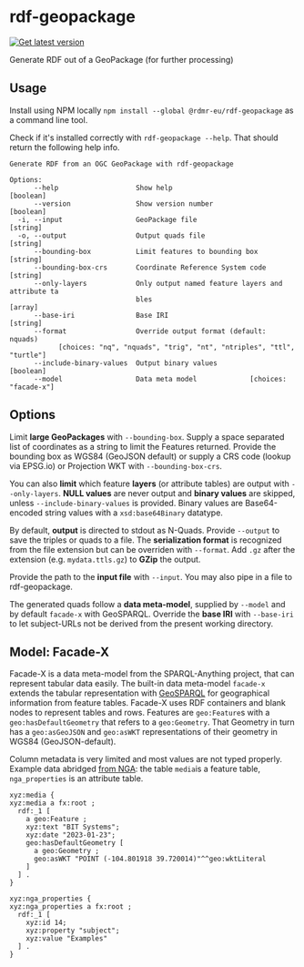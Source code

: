 # rdf-geopackage

[![Get latest version](https://img.shields.io/npm/v/%40rdmr-eu/rdf-geopackage)](https://www.npmjs.com/package/@rdmr-eu/rdf-geopackage)


Generate RDF out of a GeoPackage (for further processing)

## Usage

Install using NPM locally `npm install --global @rdmr-eu/rdf-geopackage` as a command line tool.

Check if it's installed correctly with `rdf-geopackage --help`.
That should return the following help info.

```man
Generate RDF from an OGC GeoPackage with rdf-geopackage

Options:
      --help                   Show help                               [boolean]
      --version                Show version number                     [boolean]
  -i, --input                  GeoPackage file                          [string]
  -o, --output                 Output quads file                        [string]
      --bounding-box           Limit features to bounding box           [string]
      --bounding-box-crs       Coordinate Reference System code         [string]
      --only-layers            Only output named feature layers and attribute ta
                               bles                                      [array]
      --base-iri               Base IRI                                 [string]
      --format                 Override output format (default: nquads)
            [choices: "nq", "nquads", "trig", "nt", "ntriples", "ttl", "turtle"]
      --include-binary-values  Output binary values                    [boolean]
      --model                  Data meta model             [choices: "facade-x"]
```

## Options

Limit **large GeoPackages** with `--bounding-box`.
Supply a space separated list of coordinates as a string to limit the Features returned.
Provide the bounding box as WGS84 (GeoJSON default) or supply a CRS code (lookup via EPSG.io) or Projection WKT with `--bounding-box-crs`.

You can also **limit** which feature **layers** (or attribute tables) are output with `--only-layers`.
**NULL values** are never output and **binary values** are skipped, unless `--include-binary-values` is provided.
Binary values are Base64-encoded string values with a `xsd:base64Binary` datatype.

By default, **output** is directed to stdout as N-Quads. Provide `--output` to save the triples or quads to a file.
The **serialization format** is recognized from the file extension but can be overriden with `--format`.
Add `.gz` after the extension (e.g. `mydata.ttls.gz`) to **GZip** the output.

Provide the path to the **input file** with `--input`.
You may also pipe in a file to rdf-geopackage.

The generated quads follow a **data meta-model**, supplied by `--model` and by default `facade-x` with GeoSPARQL.
Override the **base IRI** with `--base-iri` to let subject-URLs not be derived from the present working directory.

## Model: Facade-X

Facade-X is a data meta-model from the SPARQL-Anything project, that can represent tabular data easily.
The built-in data meta-model `facade-x` extends the tabular representation with [GeoSPARQL][geosparql] for geographical information from feature tables.
Facade-X uses RDF containers and blank nodes to represent tables and rows.
Features are `geo:Feature`s with a `geo:hasDefaultGeometry` that refers to a `geo:Geometry`.
That Geometry in turn has a `geo:asGeoJSON` and `geo:asWKT` representations of their geometry in WGS84 (GeoJSON-default).

Column metadata is very limited and most values are not typed properly.
Example data abridged [from NGA][example.gpkg]:
the table `media`is a feature table, `nga_properties` is an attribute table.

```trig
xyz:media {
xyz:media a fx:root ;
  rdf:_1 [
    a geo:Feature ;
    xyz:text "BIT Systems";
    xyz:date "2023-01-23";
    geo:hasDefaultGeometry [
      a geo:Geometry ;
      geo:asWKT "POINT (-104.801918 39.720014)"^^geo:wktLiteral
    ]
  ] .
}

xyz:nga_properties {
xyz:nga_properties a fx:root ;
  rdf:_1 [
    xyz:id 14;
    xyz:property "subject";
    xyz:value "Examples"
  ] .
}
```

[geosparql]: https://www.ogc.org/standard/geosparql/
[example.gpkg]: https://github.com/ngageoint/GeoPackage/blob/master/docs/examples/java/example.gpkg
